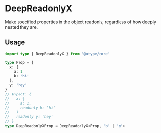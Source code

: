 
# DeepReadonlyX

Make specified properties in the object readonly, regardless of how deeply nested they are.

## Usage

```ts
import type { DeepReadonlyX } from '@utype/core'

type Prop = {
  x: {
    a: 1
    b: 'hi'
  },
  y: 'hey'
}
// Expect: {
//   x: {
//     a: 1,
//     readonly b: 'hi'
//   }
//   readonly y: 'hey'
// }
type DeepReadonlyXProp = DeepReadonlyX<Prop, 'b' | 'y'>
```
